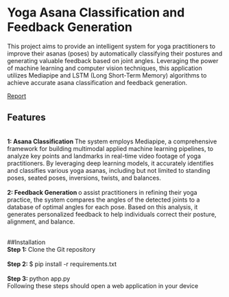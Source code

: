 # Yoga Asana Classification and Feedback Generation
<p>This project aims to provide an intelligent system for yoga practitioners to improve their asanas (poses) by automatically classifying their postures and generating valuable feedback based on joint angles. Leveraging the power of machine learning and computer vision techniques, this application utilizes Mediapipe and LSTM (Long Short-Term Memory) algorithms to achieve accurate asana classification and feedback generation. </p><a href= 'https://github.com/Bipin38/Final-project/blob/master/Report.pdf'> Report</a>

## Features
<br />
<b>1: Asana Classification </b> The system employs Mediapipe, a comprehensive framework for building multimodal applied machine learning pipelines, to analyze key points and landmarks in real-time video footage of yoga practitioners. By leveraging deep learning models, it accurately identifies and classifies various yoga asanas, including but not limited to standing poses, seated poses, inversions, twists, and balances.
<br />
<br/>
<b> 2: Feedback Generation </b>o assist practitioners in refining their yoga practice, the system compares the angles of the detected joints to a database of optimal angles for each pose. Based on this analysis, it generates personalized feedback to help individuals correct their posture, alignment, and balance.

<br />
<br/>


##Installation 
<br />
<b>Step 1: </b> Clone the Git repository 
<br />
<br/>
<b>Step 2: </b> $ pip install -r requirements.txt
<br />
<br/>
<b>Step 3: </b>python app.py 
<br/>
Following these steps should open a web application in your device 
